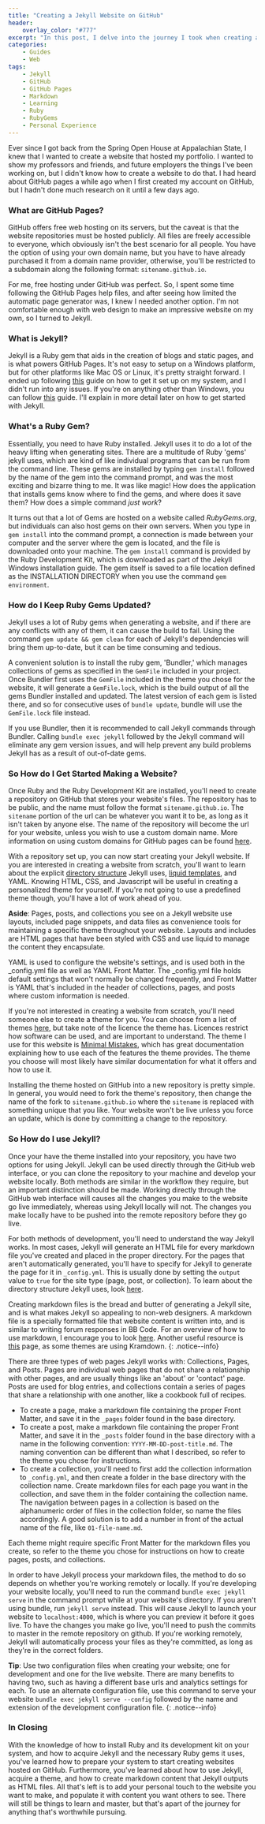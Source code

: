 ```yaml
---
title: "Creating a Jekyll Website on GitHub"
header:
    overlay_color: "#777"
excerpt: "In this post, I delve into the journey I took when creating a personal website using jekyll and github. I discuss why I wanted to make a personal website, what my intentions are in having one, and how I went about creating it. Topics include github, markdown, jekyll, and ruby gems."
categories:
    - Guides
    - Web
tags:
    - Jekyll
    - GitHub
    - GitHub Pages
    - Markdown
    - Learning
    - Ruby
    - RubyGems
    - Personal Experience
---
```

Ever since I got back from the Spring Open House at Appalachian State, I knew that I wanted to create a website that hosted my portfolio. I wanted to show my professors and friends, and future employers the things I've been working on, but I didn't know how to create a website to do that. I had heard about GitHub pages a while ago when I first created my account on GitHub, but I hadn't done much research on it until a few days ago.

### What are GitHub Pages?
GitHub offers free web hosting on its servers, but the caveat is that the website repositories must be hosted publicly. All files are freely accessible to everyone, which obviously isn't the best scenario for all people. You have the option of using your own domain name, but you have to have already purchased it from a domain name provider, otherwise, you'll be restricted to a subdomain along the following format: `sitename.github.io`.

For me, free hosting under GitHub was perfect. So, I spent some time following the GitHub Pages help files, and after seeing how limited the automatic page generator was, I knew I needed another option. I'm not comfortable enough with web design to make an impressive website on my own, so I turned to Jekyll. 

### What is Jekyll?
Jekyll is a Ruby gem that aids in the creation of blogs and static pages, and is what powers GitHub Pages. It's not easy to setup on a Windows platform, but for other platforms like Mac OS or Linux, it's pretty straight forward. I ended up following [this](http://jekyll-windows.juthilo.com/) guide on how to get it set up on my system, and I didn't run into any issues. If you're on anything other than Windows, you can follow [this](https://jekyllrb.com/docs/installation/) guide. I'll explain in more detail later on how to get started with Jekyll.

### What's a Ruby Gem?
Essentially, you need to have Ruby installed. Jekyll uses it to do a lot of the heavy lifting when generating sites. There are a multitude of Ruby 'gems' jekyll uses, which are kind of like individual programs that can be run from the command line. These gems are installed by typing  `gem install` followed by the name of the gem into the command prompt, and was the most exciting and bizarre thing to me. It was like magic! How does the application that installs gems know where to find the gems, and where does it save them? How does a simple command *just work*?

It turns out that a lot of Gems are hosted on a website called _RubyGems.org_, but individuals can also host gems on their own servers. When you type in `gem install` into the command prompt, a connection is made between your computer and the server where the gem is located, and the file is downloaded onto your machine. The `gem install` command is provided by the Ruby Development Kit, which is downloaded as part of the Jekyll Windows installation guide. The gem itself is saved to a file location defined as the INSTALLATION DIRECTORY when you use the command `gem environment`.

### How do I Keep Ruby Gems Updated?
Jekyll uses a lot of Ruby gems when generating a website, and if there are any conflicts with any of them, it can cause the build to fail. Using the command `gem update && gem clean` for each of Jekyll's dependencies will bring them up-to-date, but it can be time consuming and tedious. 

A convenient solution is to install the ruby gem, 'Bundler,' which manages collections of gems as specified in the `GemFile` included in your project. Once Bundler first uses the `GemFile` included in the theme you chose for the website, it will generate a `GemFile.lock`, which is the build output of all the gems Bundler installed and updated. The latest version of each gem is listed there, and so for consecutive uses of `bundle update`, bundle will use the `GemFile.lock` file instead.

If you use Bundler, then it is recommended to call Jekyll commands through Bundler. Calling `bundle exec jekyll` followed by the Jekyll command will eliminate any gem version issues, and will help prevent any build problems Jekyll has as a result of out-of-date gems.

### So How do I Get Started Making a Website?
Once Ruby and the Ruby Development Kit are installed, you'll need to create a repository on GitHub that stores your website's files. The repository has to be public, and the name must  follow the format `sitename.github.io`. The `sitename` portion of the url can be whatever you want it to be, as long as it isn't taken by anyone else. The name of the repository will become the url for your website, unless you wish to use a custom domain name. More information on using custom domains for GitHub pages can be found [here](https://help.github.com/articles/using-a-custom-domain-with-github-pages/).

With a repository set up, you can now start creating your Jekyll website. If you are interested in creating a website from scratch, you'll want to learn about the explicit [directory structure](https://jekyllrb.com/docs/structure/) Jekyll uses, [liquid templates](https://jekyllrb.com/docs/templates/), and YAML. Knowing HTML, CSS, and Javascript will be useful in creating a personalized theme for yourself. If you're not going to use a  predefined theme though, you'll have a lot of work ahead of you.

<div class="notice--info">
<p>
<strong>Aside</strong>: Pages, posts, and collections you see on a Jekyll website use layouts, included page snippets, and data files as convenience tools for maintaining a specific theme throughout your website. Layouts and includes are HTML pages that have been styled with CSS and use liquid to manage the content they encapsulate. 
</p>
<p>
YAML is used to configure the website's settings, and is used both in the _config.yml file as well as YAML Front Matter. The _config.yml file holds default settings that won't normally be changed frequently, and Front Matter is YAML that's included in the header of collections, pages, and posts where custom information is needed.
</p>
</div>

If you're not interested in creating a website from scratch, you'll need someone else to create a theme for you. You can choose from a list of themes [here](https://github.com/jekyll/jekyll/wiki/themes), but take note of the licence the theme has. Licences restrict how software can be used, and are important to understand. The theme I use for this website is [Minimal  Mistakes](https://mmistakes.github.io/minimal-mistakes/), which has great documentation explaining how to use each of the features the theme provides. The theme you choose will most likely have similar documentation for what it offers and how to use it.

Installing the theme hosted on GitHub into a new repository is pretty simple. In general, you would need to fork the theme's repository, then change the name of the fork to `sitename.github.io` where the `sitename` is replaced with something unique that you like. Your website won't be live unless you force an update, which is done by committing a change to the repository.

### So How do I use Jekyll?
Once your have the theme installed into your repository, you have two options for using Jekyll. Jekyll can be used directly through the GitHub web interface, or you can clone the repository to your machine and develop your website locally. Both methods are similar in the workflow they require, but an important distinction should be made. Working directly through the GitHub web interface will causes all the changes you make to the website go live immediately, whereas using Jekyll locally will not. The changes you make locally have to be pushed into the remote repository before they go live.

For both methods of development, you'll need to understand the way Jekyll works. In most cases, Jekyll will generate an HTML file for every markdown file you've created and placed in the proper directory. For the pages that aren't automatically generated, you'll have to specify for Jekyll to generate the page for it in `_config.yml`. This is usually done by setting the `output` value to `true` for the site type (page, post, or collection). To learn about the directory structure Jekyll uses, look [here](https://jekyllrb.com/docs/structure/).

Creating markdown files is the bread and butter of generating a Jekyll site, and is what makes Jekyll so appealing to non-web designers. A markdown file is a specially formatted file that website content is written into, and is similar to writing forum responses in BB Code. For an overview of how to use markdown, I encourage you to look [here](https://github.com/adam-p/markdown-here/wiki/Markdown-Cheatsheet). Another useful resource is [this](http://kramdown.gettalong.org/quickref.html) page, as some themes are using Kramdown.
{: .notice--info}

There are three types of web pages Jekyll works with: Collections, Pages, and Posts. Pages are individual web pages that do not share a relationship with other pages, and are usually things like an 'about' or 'contact' page. Posts are used for blog entries, and collections contain a series of pages that share a relationship with one another, like a cookbook full of recipes.

* To create a page, make a markdown file containing the proper Front Matter, and save it in the `_pages` folder found in the base directory.
* To create a post, make a markdown file containing the proper Front Matter, and save it in the `_posts` folder found in the base directory with a name in the following convention: `YYYY-MM-DD-post-title.md`. The naming convention can be different than what I described, so refer to the theme you chose for instructions.
* To create a collection, you'll need to first add the collection information to `_config.yml`, and then create a folder in the base directory with the collection name. Create markdown files for each page you want in the collection, and save them in the folder containing the collection name. The navigation between pages in a collection is based on the alphanumeric order of files in the collection folder, so name the files accordingly. A good solution is to add a number in front of the actual name of the file, like `01-file-name.md`.

Each theme might require specific Front Matter for the markdown files you create, so refer to the theme you chose for instructions on how to create pages, posts, and collections.

In order to have Jekyll process your markdown files, the method to do so depends on whether you're working remotely or locally. If you're developing your website locally, you'll need to run the command `bundle exec jekyll serve` in the command prompt while at your website's directory. If you aren't using bundle, run `jekyll serve` instead. This will cause Jekyll to launch your website to `localhost:4000`, which is where you can preview it before it goes live. To have the changes you make go live, you'll need to push the commits to master in the remote repository on github. If you're working remotely, Jekyll will automatically process your files as they're committed, as long as they're in the correct folders.

**Tip**: Use two configuration files when creating your website; one for development and one for the live website. There are many benefits to having two, such as having a different base urls and analytics settings for each. To use an alternate configuration file, use this command to serve your website `bundle exec jekyll serve --config` followed by the name and extension of the development configuration file.
{: .notice--info}

### In Closing
With the knowledge of how to install Ruby and its development kit on your system, and how to acquire Jekyll and the necessary Ruby gems it uses, you've learned how to prepare your system to start creating websites hosted on GitHub. Furthermore, you've learned about how to use Jekyll, acquire a theme, and how to create markdown content that Jekyll outputs as HTML files. All that's left is to add your personal touch to the website you want to make, and populate it with content you want others to see. There will still be things to learn and master, but that's apart of the journey for anything that's worthwhile pursuing.
